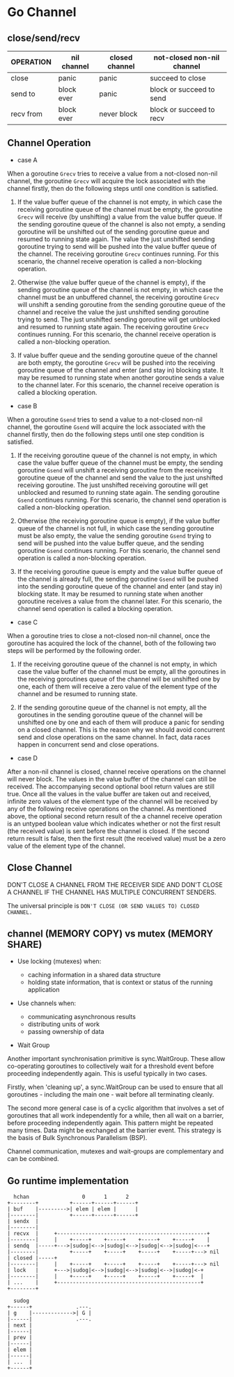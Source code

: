 # Go Channel

## close/send/recv

| OPERATION | nil channel | closed channel | not-closed non-nil channel |
|-----------|-------------|----------------|----------------------------|
| close     | panic       | panic          | succeed to close           |
| send to   | block ever  | panic          | block or succeed to send   |
| recv from | block ever  | never block    | block or succeed to recv   |

## Channel Operation

- case A

When a goroutine `Grecv` tries to receive a value from a not-closed non-nil
channel, the goroutine `Grecv` will acquire the lock associated with the channel
firstly, then do the following steps until one condition is satisfied.

  1) If the value buffer queue of the channel is not empty, in which case the
     receiving goroutine queue of the channel must be empty, the goroutine
     `Grecv` will receive (by unshifting) a value from the value buffer queue.
     If the sending goroutine queue of the channel is also not empty, a sending
     goroutine will be unshifted out of the sending goroutine queue and resumed
     to running state again. The value the just unshifted sending goroutine
     trying to send will be pushed into the value buffer queue of the channel.
     The receiving goroutine `Grecv` continues running. For this scenario, the
     channel receive operation is called a non-blocking operation.

  2) Otherwise (the value buffer queue of the channel is empty), if the sending
     goroutine queue of the channel is not empty, in which case the channel must
     be an unbuffered channel, the receiving goroutine `Grecv` will unshift a
     sending goroutine from the sending goroutine queue of the channel and
     receive the value the just unshifted sending goroutine trying to send. The
     just unshifted sending goroutine will get unblocked and resumed to running
     state again. The receiving goroutine `Grecv` continues running. For this
     scenario, the channel receive operation is called a non-blocking operation.

  3) If value buffer queue and the sending goroutine queue of the channel are
     both empty, the goroutine `Grecv` will be pushed into the receiving
     goroutine queue of the channel and enter (and stay in) blocking state. It
     may be resumed to running state when another goroutine sends a value to the
     channel later. For this scenario, the channel receive operation is called a
     blocking operation.

- case B

When a goroutine `Gsend` tries to send a value to a not-closed non-nil channel,
the goroutine `Gsend` will acquire the lock associated with the channel firstly,
then do the following steps until one step condition is satisfied.

  1) If the receiving goroutine queue of the channel is not empty, in which case
     the value buffer queue of the channel must be empty, the sending goroutine
     `Gsend` will unshift a receiving goroutine from the receiving goroutine
     queue of the channel and send the value to the just unshifted receiving
     goroutine. The just unshifted receiving goroutine will get unblocked and
     resumed to running state again. The sending goroutine `Gsend` continues
     running. For this scenario, the channel send operation is called a
     non-blocking operation.

  2) Otherwise (the receiving goroutine queue is empty), if the value buffer
     queue of the channel is not full, in which case the sending goroutine must
     be also empty, the value the sending goroutine `Gsend` trying to send will
     be pushed into the value buffer queue, and the sending goroutine `Gsend`
     continues running. For this scenario, the channel send operation is called
     a non-blocking operation.

  3) If the receiving goroutine queue is empty and the value buffer queue of the
     channel is already full, the sending goroutine `Gsend` will be pushed into
     the sending goroutine queue of the channel and enter (and stay in) blocking
     state. It may be resumed to running state when another goroutine receives a
     value from the channel later. For this scenario, the channel send operation
     is called a blocking operation.

- case C

When a goroutine tries to close a not-closed non-nil channel, once the goroutine
has acquired the lock of the channel, both of the following two steps will be
performed by the following order.

  1) If the receiving goroutine queue of the channel is not empty, in which case
     the value buffer of the channel must be empty, all the goroutines in the
     receiving goroutines queue of the channel will be unshifted one by one,
     each of them will receive a zero value of the element type of the channel
     and be resumed to running state.

  2) If the sending goroutine queue of the channel is not empty, all the
     goroutines in the sending goroutine queue of the channel will be unshifted
     one by one and each of them will produce a panic for sending on a closed
     channel. This is the reason why we should avoid concurrent send and close
     operations on the same channel. In fact, data races happen in concurrent
     send and close operations.

- case D

After a non-nil channel is closed, channel receive operations on the channel
will never block. The values in the value buffer of the channel can still be
received. The accompanying second optional bool return values are still true.
Once all the values in the value buffer are taken out and received, infinite
zero values of the element type of the channel will be received by any of the
following receive operations on the channel. As mentioned above, the optional
second return result of the a channel receive operation is an untyped boolean
value which indicates whether or not the first result (the received value) is
sent before the channel is closed. If the second return result is false, then
the first result (the received value) must be a zero value of the element type
of the channel.

## Close Channel

DON'T CLOSE A CHANNEL FROM THE RECEIVER SIDE AND DON'T CLOSE A CHANNEL IF THE
CHANNEL HAS MULTIPLE CONCURRENT SENDERS.

The universal principle is `DON'T CLOSE (OR SEND VALUES TO) CLOSED CHANNEL.`

## channel (MEMORY COPY) vs mutex (MEMORY SHARE)

* Use locking (mutexes) when:
  * caching information in a shared data structure
  * holding state information, that is context or status of the running application

* Use channels when:
  * communicating asynchronous results
  * distributing units of work
  * passing ownership of data

* Wait Group

Another important synchronisation primitive is sync.WaitGroup. These allow
co-operating goroutines to collectively wait for a threshold event before
proceeding independently again. This is useful typically in two cases.

Firstly, when 'cleaning up', a sync.WaitGroup can be used to ensure that all
goroutines - including the main one - wait before all terminating cleanly.

The second more general case is of a cyclic algorithm that involves a set of
goroutines that all work independently for a while, then all wait on a barrier,
before proceeding independently again. This pattern might be repeated many
times. Data might be exchanged at the barrier event. This strategy is the basis
of Bulk Synchronous Parallelism (BSP).

Channel communication, mutexes and wait-groups are complementary and can be
combined.

## Go runtime implementation

```text
  hchan                 0      1      2
+--------+          +------+------+------+
| buf    |--------->| elem | elem |      |
|--------|          +------+------+------+
| sendx  |
|--------|
| recvx  |     +------------------------------------------------+
|--------|     |    +-----+    +-----+    +-----+    +-----+    |
| sendq  |-----+--->|sudog|<-->|sudog|<-->|sudog|<-->|sudog|<---+
|--------|          +-----+    +-----+    +-----+    +-----+---> nil
| closed |-----+
|--------|     |    +-----+    +-----+    +-----+    +-----+---> nil
| lock   |     +--->|sudog|<-->|sudog|<-->|sudog|<-->|sudog|<-+
|--------|     |    +-----+    +-----+    +-----+    +-----+  |
| ...    |     +----------------------------------------------+
+--------+

  sudog
+------+              .---.
| g    |------------->| G |
|------|              .---.
| next |
|------|
| prev |
|------|
| elem |
|------|
| ...  |
+------+
```
